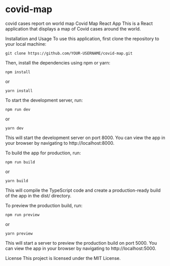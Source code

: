 # covid-map
covid cases report on world map
Covid Map React App
This is a React application that displays a map of Covid cases around the world.

Installation and Usage
To use this application, first clone the repository to your local machine:

```
git clone https://github.com/YOUR-USERNAME/covid-map.git
```
Then, install the dependencies using npm or yarn:
```
npm install
```
or
```
yarn install
```

To start the development server, run:
```
npm run dev
```
or
```
yarn dev
```
This will start the development server on port 8000. You can view the app in your browser by navigating to http://localhost:8000.

To build the app for production, run:
```
npm run build
```
or

```
yarn build
```
This will compile the TypeScript code and create a production-ready build of the app in the dist/ directory.

To preview the production build, run:


```
npm run preview
```
or

```
yarn preview
```
This will start a server to preview the production build on port 5000. You can view the app in your browser by navigating to http://localhost:5000.

License
This project is licensed under the MIT License.
